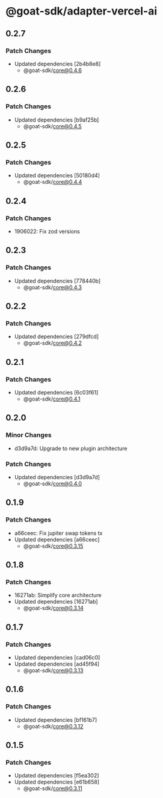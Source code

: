 # @goat-sdk/adapter-vercel-ai

## 0.2.7

### Patch Changes

- Updated dependencies [2b4b8e8]
  - @goat-sdk/core@0.4.6

## 0.2.6

### Patch Changes

- Updated dependencies [b9af25b]
  - @goat-sdk/core@0.4.5

## 0.2.5

### Patch Changes

- Updated dependencies [50180d4]
  - @goat-sdk/core@0.4.4

## 0.2.4

### Patch Changes

- 1906022: Fix zod versions

## 0.2.3

### Patch Changes

- Updated dependencies [778440b]
  - @goat-sdk/core@0.4.3

## 0.2.2

### Patch Changes

- Updated dependencies [279dfcd]
  - @goat-sdk/core@0.4.2

## 0.2.1

### Patch Changes

- Updated dependencies [6c03f61]
  - @goat-sdk/core@0.4.1

## 0.2.0

### Minor Changes

- d3d9a7d: Upgrade to new plugin architecture

### Patch Changes

- Updated dependencies [d3d9a7d]
  - @goat-sdk/core@0.4.0

## 0.1.9

### Patch Changes

- a66ceec: Fix jupiter swap tokens tx
- Updated dependencies [a66ceec]
  - @goat-sdk/core@0.3.15

## 0.1.8

### Patch Changes

- 16271ab: Simplify core architecture
- Updated dependencies [16271ab]
  - @goat-sdk/core@0.3.14

## 0.1.7

### Patch Changes

- Updated dependencies [cad06c0]
- Updated dependencies [ad45f94]
  - @goat-sdk/core@0.3.13

## 0.1.6

### Patch Changes

- Updated dependencies [bf161b7]
  - @goat-sdk/core@0.3.12

## 0.1.5

### Patch Changes

- Updated dependencies [f5ea302]
- Updated dependencies [e61b658]
  - @goat-sdk/core@0.3.11
